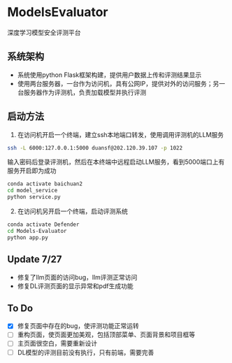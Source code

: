 # ModelsEvaluator 
深度学习模型安全评测平台

## 系统架构
- 系统使用python Flask框架构建，提供用户数据上传和评测结果显示
- 使用两台服务器，一台作为访问机，具有公网IP，提供对外的访问服务；另一台服务器作为评测机，负责加载模型并执行评测

## 启动方法
1. 在访问机开启一个终端，建立ssh本地端口转发，使用调用评测机的LLM服务
```bash
ssh -L 6000:127.0.0.1:5000 duansf@202.120.39.107 -p 1022
```
输入密码后登录评测机，然后在本终端中远程启动LLM服务，看到5000端口上有服务开启即为成功
```bash
conda activate baichuan2
cd model_service
python service.py
```
2. 在访问机另开启一个终端，启动评测系统
```bash
conda activate Defender
cd Models-Evaluator
python app.py
```

## Update 7/27
- 修复了llm页面的访问bug，llm评测正常访问
- 修复DL评测页面的显示异常和pdf生成功能
## To Do
- [x] 修复页面中存在的bug，使评测功能正常运转
- [ ] 重构页面，使页面更加美观，包括顶部菜单、页面背景和项目框等
- [ ] 主页面很空白，需要重新设计
- [ ] DL模型的评测目前没有执行，只有前端，需要完善
